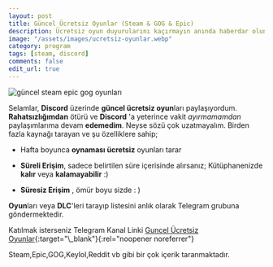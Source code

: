 ```yaml
---
layout: post
title: Güncel Ücretsiz Oyunlar (Steam & GOG & Epic)
description: Ücretsiz oyun duyurularını kaçırmayın anında haberdar olun.
image: "/assets/images/ucretsiz-oyunlar.webp"
category: program
tags: [steam, discord]
comments: false
edit_url: true
---
```


![güncel steam epic gog oyunları](/assets/images/ucretsiz-oyunlar.webp)

Selamlar, **Discord** üzerinde **güncel ücretsiz oyun**ları paylaşıyordum. **Rahatsızlığımdan** ötürü ve **Discord** 'a yeterince vakit *ayırmamamdan* paylaşımlarıma devam **edemedim**. Neyse sözü çok uzatmayalım. Birden fazla kaynağı tarayan ve şu özelliklere sahip;  
  

-   Hafta boyunca **oynaması ücretsiz** oyunları tarar  
    
-   **Süreli Erişim**, sadece belirtilen süre içerisinde alırsanız; Kütüphanenizde **kalır** veya **kalamayabilir** :)  
    
-   **Süresiz Erişim** , ömür boyu sizde : )

  
**Oyun**ları veya **DLC**'leri tarayıp listesini anlık olarak Telegram grubuna göndermektedir.

Katılmak isterseniz Telegram Kanal Linki 
[Guncel Ücretsiz Oyunlar](https://t.me/guncelucretsizoyunlar "https://t.me/guncelucretsizoyunlar"){:target="\_blank"}{:rel="noopener noreferrer"}

 Steam,Epic,GOG,Keylol,Reddit vb gibi bir çok içerik taranmaktadır.
